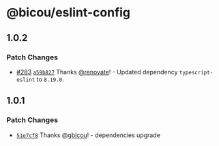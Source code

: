 # @bicou/eslint-config

## 1.0.2

### Patch Changes

- [#283](https://github.com/gbicou/prosemirror-render/pull/283) [`a59b827`](https://github.com/gbicou/prosemirror-render/commit/a59b827a297cbae97c18968c255cde96a9d983b0) Thanks [@renovate](https://github.com/apps/renovate)! - Updated dependency `typescript-eslint` to `8.19.0`.

## 1.0.1

### Patch Changes

- [`51e7cf8`](https://github.com/gbicou/prosemirror-render/commit/51e7cf8a6ac2689934529d40ec000867733f0704) Thanks [@gbicou](https://github.com/gbicou)! - dependencies upgrade
